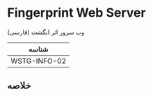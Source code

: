 # Fingerprint Web Server

وب سرور اثر انگشت (فارسی)

|شناسه          |
|------------|
|WSTG-INFO-02|

## خلاصه
